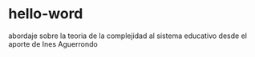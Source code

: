 # hello-word
abordaje sobre la teoria de la complejidad al sistema educativo desde el aporte de Ines Aguerrondo
